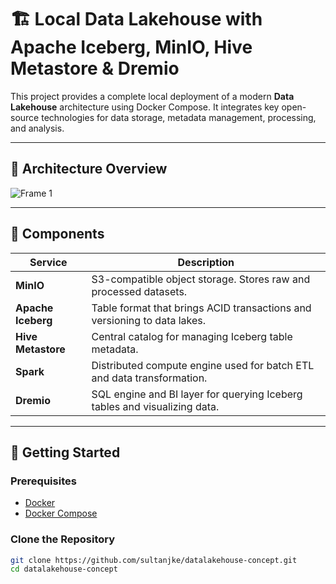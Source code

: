 # 🏗️ Local Data Lakehouse with Apache Iceberg, MinIO, Hive Metastore & Dremio

This project provides a complete local deployment of a modern **Data Lakehouse** architecture using Docker Compose. It integrates key open-source technologies for data storage, metadata management, processing, and analysis.

---

## 📸 Architecture Overview

![Frame 1](https://github.com/user-attachments/assets/5dec6683-8fd8-4f90-86b9-4fe944a12eb2)

---

## 🧩 Components

| Service         | Description                                                                 |
|-----------------|-----------------------------------------------------------------------------|
| **MinIO**       | S3-compatible object storage. Stores raw and processed datasets.           |
| **Apache Iceberg** | Table format that brings ACID transactions and versioning to data lakes. |
| **Hive Metastore** | Central catalog for managing Iceberg table metadata.                    |
| **Spark**       | Distributed compute engine used for batch ETL and data transformation.     |
| **Dremio**      | SQL engine and BI layer for querying Iceberg tables and visualizing data.  |

---

## 🚀 Getting Started

### Prerequisites

- [Docker](https://www.docker.com/)
- [Docker Compose](https://docs.docker.com/compose/)

### Clone the Repository

```bash
git clone https://github.com/sultanjke/datalakehouse-concept.git
cd datalakehouse-concept
